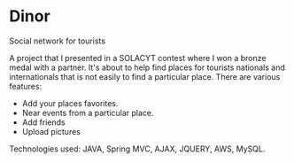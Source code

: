 # Dinor
Social network for tourists

A project that I presented in a SOLACYT contest where I won a bronze medal with a partner.
It's about to help find places for tourists nationals and internationals that is not easily to find a particular place.
There are various features:
- Add your places favorites.
- Near events from a particular place.
- Add friends
- Upload pictures

Technologies used: JAVA, Spring MVC, AJAX, JQUERY, AWS, MySQL.
